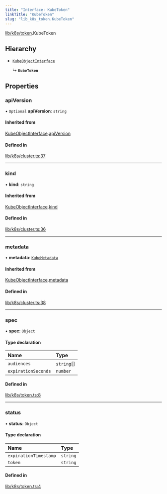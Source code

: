```yaml
---
title: "Interface: KubeToken"
linkTitle: "KubeToken"
slug: "lib_k8s_token.KubeToken"
---
```


[lib/k8s/token](../modules/lib_k8s_token.md).KubeToken

## Hierarchy

- [`KubeObjectInterface`](lib_k8s_cluster.KubeObjectInterface.md)

  ↳ **`KubeToken`**

## Properties

### apiVersion

• `Optional` **apiVersion**: `string`

#### Inherited from

[KubeObjectInterface](lib_k8s_cluster.KubeObjectInterface.md).[apiVersion](lib_k8s_cluster.KubeObjectInterface.md#apiversion)

#### Defined in

[lib/k8s/cluster.ts:37](https://github.com/headlamp-k8s/headlamp/blob/1ae27053/frontend/src/lib/k8s/cluster.ts#L37)

___

### kind

• **kind**: `string`

#### Inherited from

[KubeObjectInterface](lib_k8s_cluster.KubeObjectInterface.md).[kind](lib_k8s_cluster.KubeObjectInterface.md#kind)

#### Defined in

[lib/k8s/cluster.ts:36](https://github.com/headlamp-k8s/headlamp/blob/1ae27053/frontend/src/lib/k8s/cluster.ts#L36)

___

### metadata

• **metadata**: [`KubeMetadata`](lib_k8s_cluster.KubeMetadata.md)

#### Inherited from

[KubeObjectInterface](lib_k8s_cluster.KubeObjectInterface.md).[metadata](lib_k8s_cluster.KubeObjectInterface.md#metadata)

#### Defined in

[lib/k8s/cluster.ts:38](https://github.com/headlamp-k8s/headlamp/blob/1ae27053/frontend/src/lib/k8s/cluster.ts#L38)

___

### spec

• **spec**: `Object`

#### Type declaration

| Name | Type |
| :------ | :------ |
| `audiences` | `string`[] |
| `expirationSeconds` | `number` |

#### Defined in

[lib/k8s/token.ts:8](https://github.com/headlamp-k8s/headlamp/blob/1ae27053/frontend/src/lib/k8s/token.ts#L8)

___

### status

• **status**: `Object`

#### Type declaration

| Name | Type |
| :------ | :------ |
| `expirationTimestamp` | `string` |
| `token` | `string` |

#### Defined in

[lib/k8s/token.ts:4](https://github.com/headlamp-k8s/headlamp/blob/1ae27053/frontend/src/lib/k8s/token.ts#L4)
